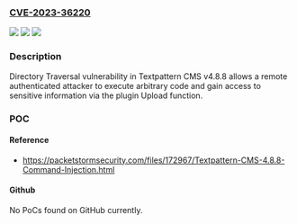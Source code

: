 ### [CVE-2023-36220](https://cve.mitre.org/cgi-bin/cvename.cgi?name=CVE-2023-36220)
![](https://img.shields.io/static/v1?label=Product&message=n%2Fa&color=blue)
![](https://img.shields.io/static/v1?label=Version&message=n%2Fa&color=blue)
![](https://img.shields.io/static/v1?label=Vulnerability&message=n%2Fa&color=brighgreen)

### Description

Directory Traversal vulnerability in Textpattern CMS v4.8.8 allows a remote authenticated attacker to execute arbitrary code and gain access to sensitive information via the plugin Upload function.

### POC

#### Reference
- https://packetstormsecurity.com/files/172967/Textpattern-CMS-4.8.8-Command-Injection.html

#### Github
No PoCs found on GitHub currently.

